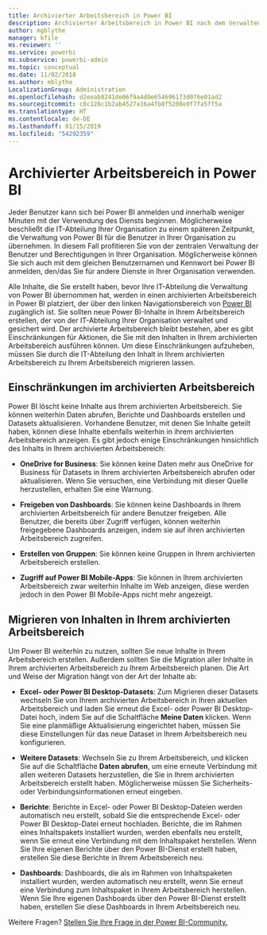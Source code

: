 ```yaml
---
title: Archivierter Arbeitsbereich in Power BI
description: Archivierter Arbeitsbereich in Power BI nach dem Verwalten Ihres Office 365-Mandanten
author: mgblythe
manager: kfile
ms.reviewer: ''
ms.service: powerbi
ms.subservice: powerbi-admin
ms.topic: conceptual
ms.date: 11/02/2018
ms.author: mblythe
LocalizationGroup: Administration
ms.openlocfilehash: d2eeab8241de06f9a4d0e654696173d076e01ad2
ms.sourcegitcommit: c8c126c1b2ab4527a16a4fb8f5208e0f7fa5ff5a
ms.translationtype: HT
ms.contentlocale: de-DE
ms.lasthandoff: 01/15/2019
ms.locfileid: "54292359"
---
```

# <a name="power-bi-archived-workspace"></a>Archivierter Arbeitsbereich in Power BI

Jeder Benutzer kann sich bei Power BI anmelden und innerhalb weniger Minuten mit der Verwendung des Diensts beginnen.  Möglicherweise beschließt die IT-Abteilung Ihrer Organisation zu einem späteren Zeitpunkt, die Verwaltung von Power BI für die Benutzer in Ihrer Organisation zu übernehmen.  In diesem Fall profitieren Sie von der zentralen Verwaltung der Benutzer und Berechtigungen in Ihrer Organisation. Möglicherweise können Sie sich auch mit dem gleichen Benutzernamen und Kennwort bei Power BI anmelden, den/das Sie für andere Dienste in Ihrer Organisation verwenden.

Alle Inhalte, die Sie erstellt haben, bevor Ihre IT-Abteilung die Verwaltung von Power BI übernommen hat, werden in einen archivierten Arbeitsbereich in Power BI platziert, der über den linken Navigationsbereich von [Power BI](https://app.powerbi.com) zugänglich ist. Sie sollten neue Power BI-Inhalte in Ihrem Arbeitsbereich erstellen, der von der IT-Abteilung Ihrer Organisation verwaltet und gesichert wird.  Der archivierte Arbeitsbereich bleibt bestehen, aber es gibt Einschränkungen für Aktionen, die Sie mit den Inhalten in Ihrem archivierten Arbeitsbereich ausführen können.  Um diese Einschränkungen aufzuheben, müssen Sie durch die IT-Abteilung den Inhalt in Ihrem archivierten Arbeitsbereich zu Ihrem Arbeitsbereich migrieren lassen.

## <a name="restrictions-in-your-archived-workspace"></a>Einschränkungen im archivierten Arbeitsbereich

Power BI löscht keine Inhalte aus Ihrem archivierten Arbeitsbereich. Sie können weiterhin Daten abrufen, Berichte und Dashboards erstellen und Datasets aktualisieren. Vorhandene Benutzer, mit denen Sie Inhalte geteilt haben, können diese Inhalte ebenfalls weiterhin in ihrem archivierten Arbeitsbereich anzeigen. Es gibt jedoch einige Einschränkungen hinsichtlich des Inhalts in Ihrem archivierten Arbeitsbereich:

* **OneDrive for Business**: Sie können keine Daten mehr aus OneDrive for Business für Datasets in Ihrem archivierten Arbeitsbereich abrufen oder aktualisieren.  Wenn Sie versuchen, eine Verbindung mit dieser Quelle herzustellen, erhalten Sie eine Warnung.

* **Freigeben von Dashboards**: Sie können keine Dashboards in Ihrem archivierten Arbeitsbereich für andere Benutzer freigeben.  Alle Benutzer, die bereits über Zugriff verfügen, können weiterhin freigegebene Dashboards anzeigen, indem sie auf ihren archivierten Arbeitsbereich zugreifen.

* **Erstellen von Gruppen**: Sie können keine Gruppen in Ihrem archivierten Arbeitsbereich erstellen.

* **Zugriff auf Power BI Mobile-Apps**: Sie können in Ihrem archivierten Arbeitsbereich zwar weiterhin Inhalte im Web anzeigen, diese werden jedoch in den Power BI Mobile-Apps nicht mehr angezeigt.

## <a name="migrating-content-in-your-archived-workspace"></a>Migrieren von Inhalten in Ihrem archivierten Arbeitsbereich

Um Power BI weiterhin zu nutzen, sollten Sie neue Inhalte in Ihrem Arbeitsbereich erstellen. Außerdem sollten Sie die Migration aller Inhalte in Ihrem archivierten Arbeitsbereich zu Ihrem Arbeitsbereich planen.  Die Art und Weise der Migration hängt von der Art der Inhalte ab:

* **Excel- oder Power BI Desktop-Datasets**: Zum Migrieren dieser Datasets wechseln Sie von Ihrem archivierten Arbeitsbereich in Ihren aktuellen Arbeitsbereich und laden Sie erneut die Excel- oder Power BI Desktop-Datei hoch, indem Sie auf die Schaltfläche **Meine Daten** klicken.  Wenn Sie eine planmäßige Aktualisierung eingerichtet haben, müssen Sie diese Einstellungen für das neue Dataset in Ihrem Arbeitsbereich neu konfigurieren.

* **Weitere Datasets**: Wechseln Sie zu Ihrem Arbeitsbereich, und klicken Sie auf die Schaltfläche **Daten abrufen**, um eine erneute Verbindung mit allen weiteren Datasets herzustellen, die Sie in Ihrem archivierten Arbeitsbereich erstellt haben.  Möglicherweise müssen Sie Sicherheits- oder Verbindungsinformationen erneut eingeben.

* **Berichte**: Berichte in Excel- oder Power BI Desktop-Dateien werden automatisch neu erstellt, sobald Sie die entsprechende Excel- oder Power BI Desktop-Datei erneut hochladen. Berichte, die im Rahmen eines Inhaltspakets installiert wurden, werden ebenfalls neu erstellt, wenn Sie erneut eine Verbindung mit dem Inhaltspaket herstellen. Wenn Sie Ihre eigenen Berichte über den Power BI-Dienst erstellt haben, erstellen Sie diese Berichte in Ihrem Arbeitsbereich neu.

* **Dashboards**: Dashboards, die als im Rahmen von Inhaltspaketen installiert wurden, werden automatisch neu erstellt, wenn Sie erneut eine Verbindung zum Inhaltspaket in Ihrem Arbeitsbereich herstellen. Wenn Sie Ihre eigenen Dashboards über den Power BI-Dienst erstellt haben, erstellen Sie diese Dashboards in Ihrem Arbeitsbereich neu.

Weitere Fragen? [Stellen Sie Ihre Frage in der Power BI-Community.](http://community.powerbi.com/)

